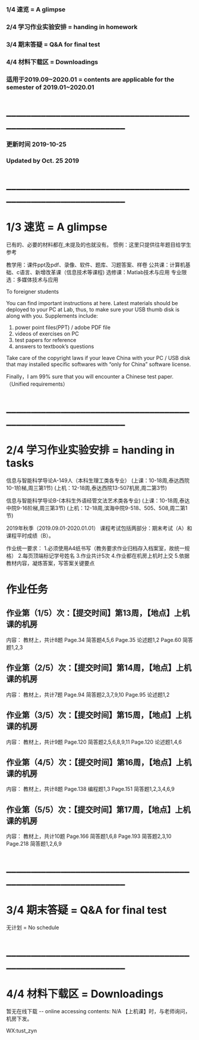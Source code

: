 ### 1/4 速览 = A glimpse
### 2/4 学习作业实验安排 = handing in homework
### 3/4 期末答疑 = Q&A for final test
### 4/4 材料下载区 = Downloadings
### 适用于2019.09~2020.01 = contents are applicable for the semester of 2019.01~2020.01

# _____________________________________________________________
### 更新时间 2019-10-25 
### Updated by Oct. 25 2019
# _____________________________________________________________
# 1/3 速览 = A glimpse
已有的、必要的材料都在,未提及的也就没有。
惯例：这里只提供往年题目给学生参考
 

教学用：课件ppt及pdf、录像、软件、题库、习题答案、样卷
公共课：计算机基础、c语言、新增改革课（信息技术等课程)
选修课：Matlab技术与应用
专业限选：多媒体技术与应用 
 
To foreigner students

You can find important instructions at here. 
Latest materials should be deployed to your PC at Lab, thus, to make sure your USB thumb disk is along with you.
Supplements include: 

1. power point files(PPT) / adobe PDF file 
2. videos of exercises on PC 
3. test papers for reference 
4. answers to textbook’s questions  

Take care of the copyright laws if your leave China with your PC / USB disk that may installed specific softwares with “only for China” software license.

Finally，I am 99% sure that you will encounter a Chinese test paper. （Unified requirements）
# _____________________________________________________________
# 2/4 学习作业实验安排 = handing in tasks
信息与智能科学导论A-149人（本科生理工类各专业）
(上课：10-18周,泰达西院10-1阶梯,周三第1节)
(上机：12-18周,泰达西院13-507机房,周二第3节)


信息与智能科学导论B-(本科生外语经管文法艺术类各专业)
(上课：10-18周,泰达中院9-16阶梯,周三第3节)
(上机：12-18周,滨海中院9-518、505、508,周二第1节)

2019年秋季（2019.09.01-2020.01.01）
课程考试包括两部分：期末考试（A）和课程平时成绩（B）。

作业统一要求：
1.必须使用A4纸书写（教务要求作业归档存入档案室，故统一规格）
2.每页顶端标记学号姓名
3.作业共计5次
4.作业都在机房上机时上交
5.依据教材内容，凝炼答案，写答案关键要点

# 作业任务

## 作业第（1/5）次：【提交时间】第13周，【地点】上机课的机房
内容：
教材上，共计8题
Page.34 简答题4,5,6
Page.35 论述题1,2
Page.60 简答题1,2,3


## 作业第（2/5）次：【提交时间】第14周，【地点】上机课的机房
内容：
教材上，共计7题
Page.94 简答题2,3,7,9,10
Page.95 论述题1,2 

## 作业第（3/5）次：【提交时间】第15周，【地点】上机课的机房
内容：
教材上，共计9题
Page.120 简答题2,5,6,8,9,11
Page.120 论述题1,4,6 

## 作业第（4/5）次：【提交时间】第16周，【地点】上机课的机房
内容：
教材上，共计8题
Page.138 编程题1,3
Page.151 简答题1,2,3,4,6,9 

## 作业第（5/5）次：【提交时间】第17周，【地点】上机课的机房
内容：
教材上，共计10题
Page.166 简答题1,6,8
Page.193 简答题2,3,10
Page.218 简答题1,2,6,9

# _____________________________________________________________
# 3/4 期末答疑 = Q&A for final test

无计划 = No schedule

# _____________________________________________________________
# 4/4 材料下载区 = Downloadings
暂无在线下载 -- online accessing contents: N/A
【上机课】时，与老师询问，机房下发。


WX:tust_zyn

